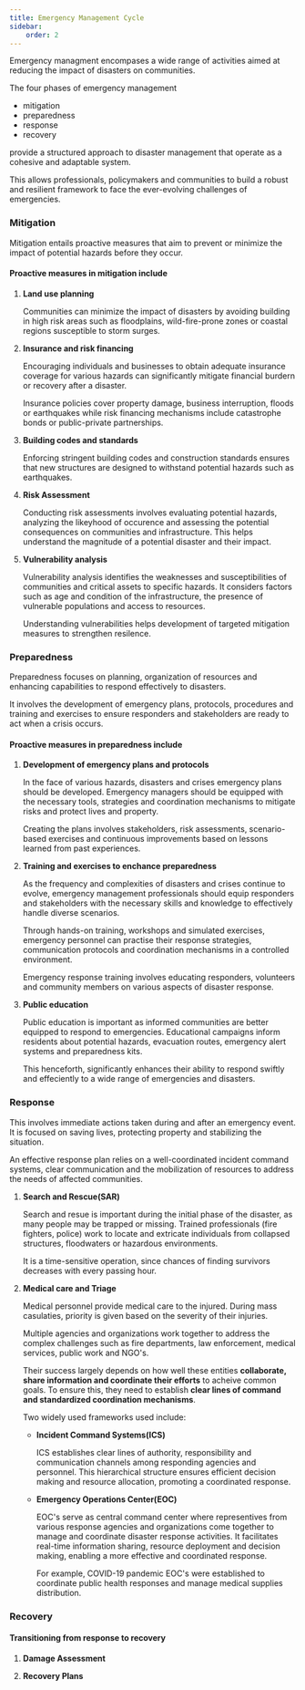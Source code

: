 ```yaml
---
title: Emergency Management Cycle
sidebar:
    order: 2
---
```


Emergency managment encompases a wide range of activities aimed at reducing the 
impact of disasters on communities.

The four phases of emergency management
- mitigation
- preparedness
- response
- recovery

provide a structured approach to disaster management that operate as a cohesive
and adaptable system.

This allows professionals, policymakers and communities to build a robust and 
resilient framework to face the ever-evolving challenges of emergencies.

### Mitigation

Mitigation entails proactive measures that aim to prevent or minimize the impact
of potential hazards before they occur.

#### Proactive measures in mitigation include

1. **Land use planning**

    Communities can minimize the impact of disasters by avoiding building in high
    risk areas such as floodplains, wild-fire-prone zones or coastal regions
    susceptible to storm surges.

2. **Insurance and risk financing**

    Encouraging individuals and businesses to obtain adequate insurance coverage
    for various hazards can significantly mitigate financial burdern or recovery
    after a disaster.

    Insurance policies cover property damage, business interruption, floods or 
    earthquakes while risk financing mechanisms include catastrophe bonds or 
    public-private partnerships.

3. **Building codes and standards**

    Enforcing stringent building codes and construction standards ensures that
    new structures are designed to withstand potential hazards such as earthquakes.

4. **Risk Assessment**

    Conducting risk assessments involves evaluating potential hazards, analyzing
    the likeyhood of occurence and assessing the potential consequences on
    communities and infrastructure. This helps understand the magnitude of a 
    potential disaster and their impact.

5. **Vulnerability analysis**

    Vulnerability analysis identifies the weaknesses and susceptibilities of 
    communities and critical assets to specific hazards. It considers factors
    such as age and condition of the infrastructure, the presence of vulnerable
    populations and access to resources.

    Understanding vulnerabilities helps development of targeted mitigation 
    measures to strengthen resilence.

### Preparedness

Preparedness focuses on planning, organization of resources and enhancing 
capabilities to respond effectively to disasters.

It involves the development of emergency plans, protocols, procedures and training
and exercises to ensure responders and stakeholders are ready to act when a
crisis occurs.

#### Proactive measures in preparedness include

1. **Development of emergency plans and protocols**

    In the face of various hazards, disasters and crises emergency plans should
    be developed. Emergency managers should be equipped with the necessary tools,
    strategies and coordination mechanisms to mitigate risks and protect lives
    and property.

    Creating the plans involves stakeholders, risk assessments, scenario-based
    exercises and continuous improvements based on lessons learned from past
    experiences.

2. **Training and exercises to enchance preparedness**

    As the frequency and complexities of disasters and crises continue to evolve,
    emergency management professionals should equip responders and stakeholders
    with the necessary skills and knowledge to effectively handle diverse 
    scenarios.

    Through hands-on training, workshops and simulated exercises, emergency
    personnel can practise their response strategies, communication protocols
    and coordination mechanisms in a controlled environment.

    Emergency response training involves educating responders, volunteers and
    community members on various aspects of disaster response.

3. **Public education**

    Public education is important as informed communities are better equipped to
    respond to emergencies. Educational campaigns inform residents about potential
    hazards, evacuation routes, emergency alert systems and preparedness kits.

    This henceforth, significantly enhances their ability to respond swiftly
    and effeciently to a wide range of emergencies and disasters.

### Response

This involves immediate actions taken during and after an emergency event. It is
focused on saving lives, protecting property and stabilizing the situation.

An effective response plan relies on a well-coordinated incident command systems,
clear communication and the mobilization of resources to address the needs of 
affected communities.

1. **Search and Rescue(SAR)**

    Search and resue is important during the initial phase of the disaster, as 
    many people may be trapped or missing. Trained professionals (fire fighters,
    police) work to locate and extricate individuals from collapsed structures,
    floodwaters or hazardous environments.

    It is a time-sensitive operation, since chances of finding survivors decreases
    with every passing hour.

2. **Medical care and Triage**
    
    Medical personnel provide medical care to the injured. During mass casulaties,
    priority is given based on the severity of their injuries.

    Multiple agencies and organizations work together to address the complex 
    challenges such as fire departments, law enforcement, medical services, 
    public work and NGO's.

    Their success largely depends on how well these entities **collaborate, share
    information and coordinate their efforts** to acheive common goals. To ensure
    this, they need to establish **clear lines of command and standardized 
    coordination mechanisms**.

    Two widely used frameworks used include:

    - **Incident Command Systems(ICS)**

        ICS establishes clear lines of authority, responsibility and communication
        channels among responding agencies and personnel. This hierarchical
        structure ensures efficient decision making and resource allocation,
        promoting a coordinated response.

    - **Emergency Operations Center(EOC)**

        EOC's serve as central command center where representives from various
        response agencies and organizations come together to manage and coordinate
        disaster response activities. It facilitates real-time information sharing,
        resource deployment and decision making, enabling a more effective and
        coordinated response.

        For example, COVID-19 pandemic EOC's were established to coordinate 
        public health responses and manage medical supplies distribution.

### Recovery

#### Transitioning from response to recovery

1. **Damage Assessment**

2. **Recovery Plans**
